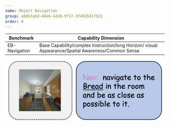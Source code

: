 ```yaml
---
name: Object Navigation
group: a88b3a6d-4046-42e9-9f17-3f4826417521
order: 0
---
```


<div class="row">
<div class="col-8">

| **Benchmark** | **Capability Dimension**                                                                           |
| ------------- | -------------------------------------------------------------------------------------------------- |
| EB-Navigation | Base Capability/complex Instruction/long Horizon/ visual Appearance/Spatial Awareness/Common Sense |

</div>

<div class="col-4">

![alt text](objectnavigation.png)

</div>

</div>
